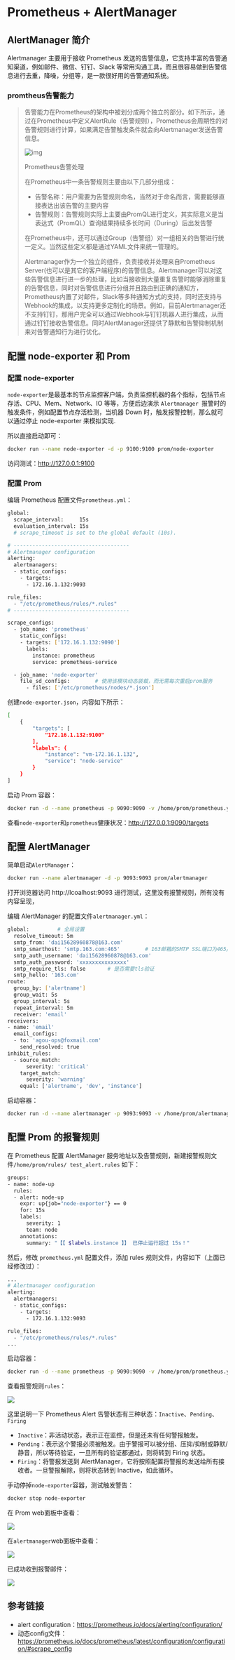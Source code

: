 # Prometheus + AlertManager 

## AlertManager 简介

Alertmanager 主要用于接收 Prometheus 发送的告警信息，它支持丰富的告警通知渠道，例如邮件、微信、钉钉、Slack 等常用沟通工具，而且很容易做到告警信息进行去重，降噪，分组等，是一款很好用的告警通知系统。

### promtheus告警能力

> 告警能力在Prometheus的架构中被划分成两个独立的部分。如下所示，通过在Prometheus中定义AlertRule（告警规则），Prometheus会周期性的对告警规则进行计算，如果满足告警触发条件就会向Alertmanager发送告警信息。
>
> ![img](https://2584451478-files.gitbook.io/~/files/v0/b/gitbook-legacy-files/o/assets%2F-LBdoxo9EmQ0bJP2BuUi%2F-LVMF4RtPS-2rjW9R-hG%2F-LPS9QhUbi37E1ZK8mXF%2Fprometheus-alert-artich.png?generation=1546578333144123&alt=media)
>
> Prometheus告警处理
>
> 在Prometheus中一条告警规则主要由以下几部分组成：
>
> - 告警名称：用户需要为告警规则命名，当然对于命名而言，需要能够直接表达出该告警的主要内容
> - 告警规则：告警规则实际上主要由PromQL进行定义，其实际意义是当表达式（PromQL）查询结果持续多长时间（During）后出发告警
>
> 在Prometheus中，还可以通过Group（告警组）对一组相关的告警进行统一定义。当然这些定义都是通过YAML文件来统一管理的。
>
> Alertmanager作为一个独立的组件，负责接收并处理来自Prometheus Server(也可以是其它的客户端程序)的告警信息。Alertmanager可以对这些告警信息进行进一步的处理，比如当接收到大量重复告警时能够消除重复的告警信息，同时对告警信息进行分组并且路由到正确的通知方，Prometheus内置了对邮件，Slack等多种通知方式的支持，同时还支持与Webhook的集成，以支持更多定制化的场景。例如，目前Alertmanager还不支持钉钉，那用户完全可以通过Webhook与钉钉机器人进行集成，从而通过钉钉接收告警信息。同时AlertManager还提供了静默和告警抑制机制来对告警通知行为进行优化。

## 配置 node-exporter 和 Prom

### 配置 node-exporter

`node-exporter`是最基本的节点监控客户端，负责监控机器的各个指标，包括节点存活、CPU、Mem、Network、IO 等等，方便后边演示 `Alertmanager `报警时的触发条件，例如配置节点存活检测，当机器 Down 时，触发报警控制，那么就可以通过停止 node-exporter 来模拟实现.

所以直接启动即可：

```bash
docker run --name node-exporter -d -p 9100:9100 prom/node-exporter
```

访问测试：http://127.0.0.1:9100

### 配置 Prom

编辑 Prometheus 配置文件`prometheus.yml`：

```bash
global:
  scrape_interval:     15s 
  evaluation_interval: 15s  
  # scrape_timeout is set to the global default (10s).

# -------------------------------------
# Alertmanager configuration
alerting:
  alertmanagers:
  - static_configs:
    - targets:
      - 172.16.1.132:9093

rule_files:
  - "/etc/prometheus/rules/*.rules"
# -------------------------------------

scrape_configs:
  - job_name: 'prometheus'
    static_configs:
    - targets: ['172.16.1.132:9090']
      labels:
        instance: prometheus
        service: prometheus-service

  - job_name: 'node-exporter'
    file_sd_configs:		# 使用该模块动态装载，而无需每次重启prom服务
      - files: ['/etc/prometheus/nodes/*.json']
```

创建`node-exporter.json`，内容如下所示：

```bash
[
    {
        "targets": [
            "172.16.1.132:9100"
        ],
        "labels": {
            "instance": "vm-172.16.1.132",
            "service": "node-service"
        }
    }
]
```

启动 Prom 容器：

```bash
docker run -d --name prometheus -p 9090:9090 -v /home/prom/prometheus.yml:/etc/prometheus/prometheus.yml -v /home/prom/nodes/:/etc/prometheus/nodes/ prom/prometheus
```

查看`node-exporter`和`prometheus`健康状况：http://127.0.0.1:9090/targets

## 配置 AlertManager

简单启动`AlertManager`：

```bash
docker run --name alertmanager -d -p 9093:9093 prom/alertmanager
```

打开浏览器访问 http://lcoalhost:9093 进行测试，这里没有报警规则，所有没有内容呈现，

编辑 AlertManager 的配置文件`alertmanager.yml`：

```bash
global:			# 全局设置
  resolve_timeout: 5m
  smtp_from: 'dai15628960878@163.com'
  smtp_smarthost: 'smtp.163.com:465'		# 163邮箱的SMTP SSL端口为465/994，非SSL为25
  smtp_auth_username: 'dai15628960878@163.com'
  smtp_auth_password: 'xxxxxxxxxxxxxxx'
  smtp_require_tls: false		# 是否需要tls验证
  smtp_hello: '163.com'
route:
  group_by: ['alertname']
  group_wait: 5s
  group_interval: 5s
  repeat_interval: 5m
  receiver: 'email'
receivers:
- name: 'email'
  email_configs:
  - to: 'agou-ops@foxmail.com'
    send_resolved: true
inhibit_rules:
  - source_match:
      severity: 'critical'
    target_match:
      severity: 'warning'
    equal: ['alertname', 'dev', 'instance']
```

启动容器：

```bash
docker run -d --name alertmanager -p 9093:9093 -v /home/prom/alertmanager.yml:/etc/alertmanager/alertmanager.yml -v /home/prom/rules/:/etc/prometheus/rules/ prom/alertmanager
```

## 配置  Prom 的报警规则

在 Prometheus 配置 AlertManager 服务地址以及告警规则，新建报警规则文件`/home/prom/rules/ test_alert.rules` 如下：

```bash
groups:
- name: node-up
  rules:
  - alert: node-up
    expr: up{job="node-exporter"} == 0
    for: 15s
    labels:
      severity: 1
      team: node
    annotations:
      summary: "【【 $labels.instance 】】 已停止运行超过 15s！"
```

然后，修改 `prometheus.yml` 配置文件，添加 rules 规则文件，内容如下（上面已经修改过）：

```bash
...
# Alertmanager configuration
alerting:
  alertmanagers:
  - static_configs:
    - targets:
      - 172.16.1.132:9093

rule_files:
  - "/etc/prometheus/rules/*.rules"
...
```

启动容器：

```bash
docker run -d --name prometheus -p 9090:9090 -v /home/prom/prometheus.yml:/etc/prometheus/prometheus.yml -v /home/prom/nodes/:/etc/prometheus/nodes/ -v           /home/prom/rules/:/etc/prometheus/rules/ prom/prometheus
```

查看报警规则`rules`：

![](https://cdn.agou-ops.cn/blog-images/prometheus%20%2B%20alertmanager/alertmanager-1.png)

这里说明一下 Prometheus Alert 告警状态有三种状态：`Inactive`、`Pending`、`Firing`

* `Inactive`：非活动状态，表示正在监控，但是还未有任何警报触发。
* `Pending`：表示这个警报必须被触发。由于警报可以被分组、压抑/抑制或静默/静音，所以等待验证，一旦所有的验证都通过，则将转到 Firing 状态。
* `Firing`：将警报发送到 AlertManager，它将按照配置将警报的发送给所有接收者。一旦警报解除，则将状态转到 Inactive，如此循环。

手动停掉`node-exporter`容器，测试触发警告：

```bash
docker stop node-exporter
```

在 Prom web面板中查看：

![](https://cdn.agou-ops.cn/blog-images/prometheus%20%2B%20alertmanager/alertmanager-2.png)

在`alertmanager`web面板中查看：

![](https://cdn.agou-ops.cn/blog-images/prometheus%20%2B%20alertmanager/alertmanager-3.png)

已成功收到报警邮件：

![](https://cdn.agou-ops.cn/blog-images/prometheus%20%2B%20alertmanager/alertmanager-4.png)

## 参考链接

* alert configuration：https://prometheus.io/docs/alerting/configuration/
* 动态config文件：https://prometheus.io/docs/prometheus/latest/configuration/configuration/#scrape_config



